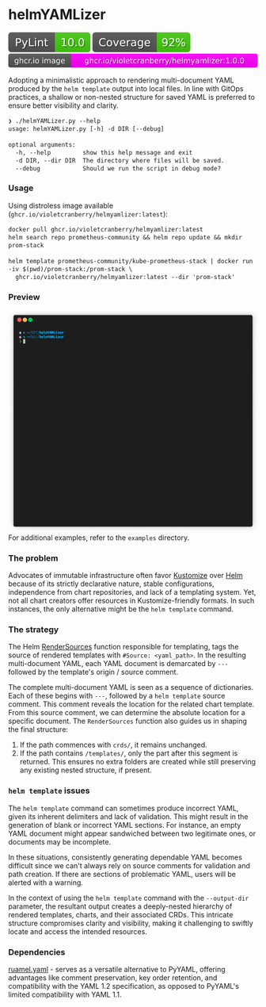 #  helmYAMLizer

![Pylint Score](./.github/badges/pylint.svg) ![Coverage Score](./.github/badges/coverage.svg)
![Image](./.github/badges/image.svg)

Adopting a minimalistic approach to rendering multi-document YAML produced by the `helm template` output into local
files. In line with GitOps practices, a shallow or non-nested structure for saved YAML is preferred to ensure better
visibility and clarity.

```text
❯ ./helmYAMLizer.py --help
usage: helmYAMLizer.py [-h] -d DIR [--debug]

optional arguments:
  -h, --help         show this help message and exit
  -d DIR, --dir DIR  The directory where files will be saved.
  --debug            Should we run the script in debug mode?
```

### Usage

Using distroless image available (`ghcr.io/violetcranberry/helmyamlizer:latest`):

```shell
docker pull ghcr.io/violetcranberry/helmyamlizer:latest
helm search repo prometheus-community && helm repo update && mkdir prom-stack

helm template prometheus-community/kube-prometheus-stack | docker run -iv $(pwd)/prom-stack:/prom-stack \
  ghcr.io/violetcranberry/helmyamlizer:latest --dir 'prom-stack'
```

### Preview

![Demo](./examples/demo.gif)
For additional examples, refer to the `examples` directory.

### The problem

Advocates of immutable infrastructure often favor [Kustomize](https://github.com/kubernetes-sigs/kustomize) over 
[Helm](https://github.com/helm/helm/tree/main) because of its strictly declarative nature, stable configurations,
independence from chart repositories, and lack of a templating system. Yet, not all chart creators offer resources 
in Kustomize-friendly formats. In such instances, the only alternative might be the `helm template` command.

### The strategy

The Helm [RenderSources](https://github.com/helm/helm/blob/main/pkg/action/action.go#L106) function responsible 
for templating, tags the source of rendered templates with `#Source: <yaml_path>`. In the resulting multi-document YAML,
each YAML document is demarcated by `---` followed by the template's origin / source comment. 

The complete multi-document YAML is seen as a sequence of dictionaries. Each of these begins with `---`, 
followed by a `helm template` source comment. This comment reveals the location for the related chart template. 
From this source comment, we can determine the absolute location for a specific document. The `RenderSources` function
also guides us in shaping the final structure:

1. If the path commences with `crds/`, it remains unchanged.
2. If the path contains `/templates/`, only the part after this segment is returned. This ensures no extra folders are
created while still preserving any existing nested structure, if present.

### `helm template` issues

The `helm template` command can sometimes produce incorrect YAML, given its inherent delimiters and lack of validation.
This might result in the generation of blank or incorrect YAML sections. For instance, an empty YAML document might
appear sandwiched between two legitimate ones, or documents may be incomplete.  

In these situations, consistently generating dependable YAML becomes difficult since we can't always rely on source
comments for validation and path creation. If there are sections of problematic YAML, users will be alerted with a 
warning.

In the context of using the `helm template` command with the `--output-dir` parameter, the resultant output creates a
deeply-nested hierarchy of rendered templates, charts, and their associated CRDs. This intricate structure compromises
clarity and visibility, making it challenging to swiftly locate and access the intended resources.


### Dependencies

[ruamel.yaml](https://pypi.org/project/ruamel.yaml/) - serves as a versatile alternative to PyYAML, offering advantages 
like comment preservation, key order retention, and compatibility with the YAML 1.2 specification, as opposed to PyYAML's 
limited compatibility with YAML 1.1.
